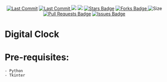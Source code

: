 <p align="center"> 
<a href="https://github.com/milaan9"><img src="https://img.shields.io/static/v1?logo=github&label=maintainer&message=milaan9&color=ff3300" alt="Last Commit"/></a> 
<a href="https://github.com/milaan9/91_Python_Mini_Projects/tree/main/002_Digital_Clock/graphs/commit-activity"><img src="https://img.shields.io/github/last-commit/milaan9/91_Python_Mini_Projects/tree/main/002_Digital_Clock.svg?colorB=ff8000&style=flat" alt="Last Commit"/> </a> 
<a href="https://github.com/milaan9/91_Python_Mini_Projects/tree/main/002_Digital_Clock/pulse" alt="Activity"><img src="https://img.shields.io/github/commit-activity/m/milaan9/91_Python_Mini_Projects/tree/main/002_Digital_Clock.svg?colorB=teal&style=flat" /></a> 
<a href="https://hits.seeyoufarm.com"><img src="https://hits.seeyoufarm.com/api/count/incr/badge.svg?url=https%3A%2F%2Fgithub.com%2Fmilaan9%2F91_Python_Mini_Projects/edit/main/002_Digital_Clock&count_bg=%231DC92C&title_bg=%23555555&icon=&icon_color=%23E7E7E7&title=views&edge_flat=false"/></a>
<a href="https://github.com/milaan9/91_Python_Mini_Projects/edit/main/002_Digital_Clock/stargazers"><img src="https://img.shields.io/github/stars/milaan9/91_Python_Mini_Projects/edit/main/002_Digital_Clock.svg?colorB=1a53ff" alt="Stars Badge"/></a>
<a href="https://github.com/milaan9/91_Python_Mini_Projects/edit/main/002_Digital_Clock/network/members"><img src="https://img.shields.io/github/forks/milaan9/91_Python_Mini_Projects/edit/main/002_Digital_Clock" alt="Forks Badge"/> </a>
<img src="https://img.shields.io/github/repo-size/milaan9/91_Python_Mini_Projects/edit/main/002_Digital_Clock.svg?colorB=CC66FF&style=flat" alt="Size"/>
<a href="https://github.com/milaan9/91_Python_Mini_Projects/edit/main/002_Digital_Clock/pulls"><img src="https://img.shields.io/github/issues-pr/milaan9/91_Python_Mini_Projects/edit/main/002_Digital_Clock.svg?colorB=yellow&style=flat" alt="Pull Requests Badge"/></a>
<a href="https://github.com/milaan9/91_Python_Mini_Projects/edit/main/002_Digital_Clock/issues"><img src="https://img.shields.io/github/issues/milaan9/91_Python_Mini_Projects/edit/main/002_Digital_Clock.svg?colorB=yellow&style=flat" alt="Issues Badge"/></a>
</p> 
<!--<img src="https://badges.pufler.dev/contributors/milaan9/01_Python_Introduction?size=50&padding=5&bots=true" alt="milaan9"/>-->


# Digital Clock

Pre-requisites:
==========================
```
- Python
- Tkinter
```
